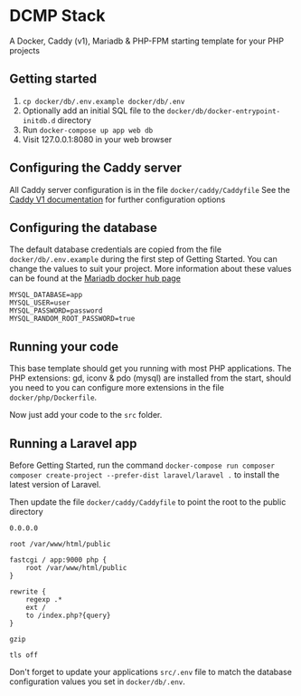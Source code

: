 # DCMP Stack

A Docker, Caddy (v1), Mariadb & PHP-FPM starting template for your PHP projects

## Getting started

1. `cp docker/db/.env.example docker/db/.env`
2. Optionally add an initial SQL file to the `docker/db/docker-entrypoint-initdb.d` directory
3. Run `docker-compose up app web db`
4. Visit 127.0.0.1:8080 in your web browser

## Configuring the Caddy server

All Caddy server configuration is in the file `docker/caddy/Caddyfile`
See the [Caddy V1 documentation](https://caddyserver.com/v1/docs) for further configuration options

## Configuring the database

The default database credentials are copied from the file `docker/db/.env.example` during the first step of Getting Started.
You can change the values to suit your project. More information about these values can be found at the [Mariadb docker hub page](https://hub.docker.com/_/mariadb)

```
MYSQL_DATABASE=app
MYSQL_USER=user
MYSQL_PASSWORD=password
MYSQL_RANDOM_ROOT_PASSWORD=true
```

## Running your code

This base template should get you running with most PHP applications. The PHP extensions: gd, iconv & pdo (mysql) are installed from the start, should you need to you can configure more extensions in the file `docker/php/Dockerfile`.

Now just add your code to the `src` folder.

## Running a Laravel app

Before Getting Started, run the command `docker-compose run composer composer create-project --prefer-dist laravel/laravel .` to install the latest version of Laravel.

Then update the file `docker/caddy/Caddyfile` to point the root to the public directory

```
0.0.0.0

root /var/www/html/public

fastcgi / app:9000 php {
	root /var/www/html/public
}

rewrite {
    regexp .*
    ext /
    to /index.php?{query}
}

gzip

tls off
```

Don't forget to update your applications `src/.env` file to match the database configuration values you set in `docker/db/.env`.